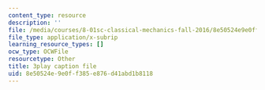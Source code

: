 ```yaml
---
content_type: resource
description: ''
file: /media/courses/8-01sc-classical-mechanics-fall-2016/8e50524e9e0ff385e876d41abd1b8118_hxa6jAYA980.srt
file_type: application/x-subrip
learning_resource_types: []
ocw_type: OCWFile
resourcetype: Other
title: 3play caption file
uid: 8e50524e-9e0f-f385-e876-d41abd1b8118
---
```

